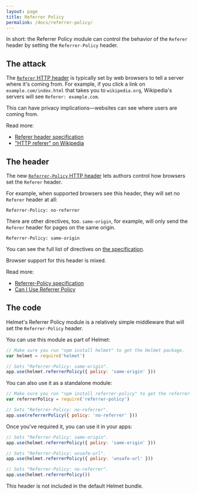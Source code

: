 ```yaml
---
layout: page
title: Referrer Policy
permalink: /docs/referrer-policy/
---
```

In short: the Referrer Policy module can control the behavior of the `Referer` header by setting the `Referrer-Policy` header.

The attack
----------

The [`Referer` HTTP header](https://en.wikipedia.org/wiki/HTTP_referer) is typically set by web browsers to tell a server where it's coming from. For example, if you click a link on `example.com/index.html` that takes you to `wikipedia.org`, Wikipedia's servers will see `Referer: example.com`.

This can have privacy implications—websites can see where users are coming from.

Read more:

- [Referer header specification](https://tools.ietf.org/html/rfc7231#section-5.5.2)
- ["HTTP referer" on Wikipedia](https://en.wikipedia.org/wiki/HTTP_referer)

The header
----------

The new [`Referrer-Policy` HTTP header](https://www.w3.org/TR/referrer-policy/#referrer-policy-header) lets authors control how browsers set the `Referer` header.

For example, when supported browsers see this header, they will set no `Referer` header at all:

```
Referrer-Policy: no-referrer
```

There are other directives, too. `same-origin`, for example, will only send the `Referer` header for pages on the same origin.

```
Referrer-Policy: same-origin
```

You can see the full list of directives on [the specification](https://www.w3.org/TR/referrer-policy/#referrer-policies).

Browser support for this header is mixed.

Read more:

- [Referrer-Policy specification](https://www.w3.org/TR/referrer-policy/#referrer-policy-header)
- [Can I Use Referrer Policy](http://caniuse.com/#feat=referrer-policy)

The code
--------

Helmet's Referrer Policy module is a relatively simple middleware that will set the `Referrer-Policy` header.

You can use this module as part of Helmet:

```javascript
// Make sure you run "npm install helmet" to get the Helmet package.
var helmet = require('helmet')

// Sets "Referrer-Policy: same-origin".
app.use(helmet.referrerPolicy({ policy: 'same-origin' }))
```

You can also use it as a standalone module:

```javascript
// Make sure you run "npm install referrer-policy" to get the referrer-policy package.
var referrerPolicy = require('referrer-policy')

// Sets "Referrer-Policy: no-referrer".
app.use(referrerPolicy({ policy: 'no-referrer' }))
```

Once you've required it, you can use it in your apps:

```javascript
// Sets "Referrer-Policy: same-origin".
app.use(helmet.referrerPolicy({ policy: 'same-origin' }))

// Sets "Referrer-Policy: unsafe-url".
app.use(helmet.referrerPolicy({ policy: 'unsafe-url' }))

// Sets "Referrer-Policy: no-referrer".
app.use(helmet.referrerPolicy())
```

This header is not included in the default Helmet bundle.
